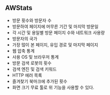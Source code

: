 ## AWStats
- 방문 횟수와 방문자 수
- 방문하여 페이지에 머무른 기간 및 마지막 방문일
- 각 시간 및 용일별 방문 페이지 수와 네트워크 사용량
- 방문자의 국가
- 가장 많이 본 페이지, 유입 경로 및 마지막 페이지
- 웹 압축 통계
- 사용 OS 및 브라우저 통계
- 방문 검색 로봇의 횟수
- 검색 엔진 및 검색 키워드
- HTTP 에러 목록
- 즐겨찾기 북마크에 추가된 횟수
- 화면 크기
무료 툴로 위 기능을 사용할 수 있다.